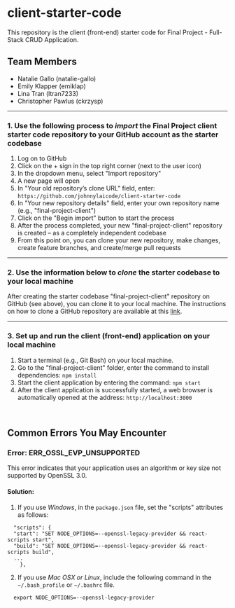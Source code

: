 # client-starter-code

This repository is the client (front-end) starter code for Final Project - Full-Stack CRUD Application.

## Team Members

- Natalie Gallo (natalie-gallo)
- Emily Klapper (emiklap)
- Lina Tran (ltran7233)
- Christopher Pawlus (ckrzysp)

---

### 1. Use the following process to **_import_** the Final Project client starter code repository to your GitHub account as the starter codebase

1. Log on to GitHub
2. Click on the + sign in the top right corner (next to the user icon)
3. In the dropdown menu, select "Import repository"
4. A new page will open
5. In "Your old repository’s clone URL" field, enter: `https://github.com/johnnylaicode/client-starter-code`
6. In "Your new repository details" field, enter your own repository name (e.g., "final-project-client")
7. Click on the "Begin import" button to start the process
8. After the process completed, your new "final-project-client" repository is created – as a completely independent codebase
9. From this point on, you can clone your new repository, make changes, create feature branches, and create/merge pull requests

---

### 2. Use the information below to **_clone_** the starter codebase to your local machine

After creating the starter codebase "final-project-client" repository on GitHub (see above), you can clone it to your local machine. The instructions on how to clone a GitHub repository are available at this [link](https://docs.github.com/en/repositories/creating-and-managing-repositories/cloning-a-repository).

---

### 3. Set up and run the client (front-end) application on your local machine

1. Start a terminal (e.g., Git Bash) on your local machine.
2. Go to the "final-project-client" folder, enter the command to install dependencies: `npm install`
3. Start the client application by entering the command: `npm start`
4. After the client application is successfully started, a web browser is automatically opened at the address: `http://localhost:3000`

<br/>

## Common Errors You May Encounter

### Error: ERR_OSSL_EVP_UNSUPPORTED

This error indicates that your application uses an algorithm or key size not supported by OpenSSL 3.0.

#### Solution:

1. If you use _Windows_, in the `package.json` file, set the "scripts" attributes as follows:

```
  "scripts": {
  "start": "SET NODE_OPTIONS=--openssl-legacy-provider && react-scripts start",
  "build": "SET NODE_OPTIONS=--openssl-legacy-provider && react-scripts build",
  ...
    },
```

2. If you use _Mac OSX or Linux_, include the following command in the `~/.bash_profile` or `~/.bashrc` file.

```
  export NODE_OPTIONS=--openssl-legacy-provider
```
